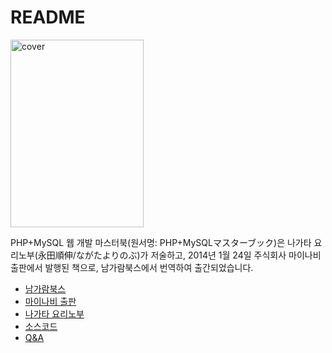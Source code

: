 # README #

<a href="http://abreqadhabra.com/wp-content/uploads/2016/02/cover.png"><img class="alignnone size-medium wp-image-1559" src="http://abreqadhabra.com/wp-content/uploads/2016/02/cover-213x300.png" alt="cover" width="213" height="300" /></a>

PHP+MySQL 웹 개발 마스터북(원서명: PHP+MySQLマスターブック)은 나가타 요리노부(永田順伸/ながたよりのぶ)가 저술하고, 2014년 1월 24일 주식회사 마이나비 출판에서 발행된 책으로, 남가람북스에서 번역하여 출간되었습니다.
<ul>
 	<li><a href="http://namgarambooks.co.kr/15" target="_blank">남가람북스</a></li>
 	<li><a href="https://book.mynavi.jp/ec/products/detail/id=24425" target="_blank">마이나비 출판</a></li>
 	<li><a href="https://www.ynagata.com/phpmysql%E3%83%9E%E3%82%B9%E3%82%BF%E3%83%BC%E3%83%96%E3%83%83%E3%82%AF-%E3%82%B5%E3%83%9D%E3%83%BC%E3%83%88%E3%83%9A%E3%83%BC%E3%82%B8/" target="_blank">나가타 요리노부</a></li>
 	<li><a href="https://github.com/abreqadhabra/PHP-MySQL-Master-Book">소스코드</a></li>
 	<li><a href="http://abreqadhabra.com/community">Q&amp;A</a></li>
</ul>
&nbsp;
